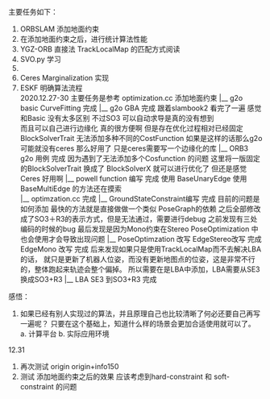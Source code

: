 
主要任务如下：
1. ORBSLAM 添加地面约束
2. 在添加地面约束之后，进行统计算法性能
3. YGZ-ORB 直接法 TrackLocalMap 的匹配方式阅读 
4. SVO.py 学习        
5.            
6. Ceres Marginalization 实现    
7. ESKF 明确算法流程               
2020.12.27-30
主要任务是参考 optimization.cc 添加地面约束
    |__ g2o basic CurveFitting   完成
    |__ g2o GBA                  完成 跟着slambook2 看完了一遍 感觉和Basic 没有太多区别
                                      不过SO3 可以自动求导是真的没有想到  
                                      而且可以自己进行边缘化 真的很方便啊 
                                      但是存在优化过程相对已经固定 BlockSolverTrait 无法添加多种不同的CostFunction
                                      如果是这样的话那么g2o 可能就没有ceres 那么好用了
                                      只是ceres需要写一个边缘化的库
    |__ ORB3 g2o 用例             完成 
                                      因为遇到了无法添加多个Cosfunction 的问题 这里将一版固定的BlockSolverTrait 换成了 BlockSolverX
                                      就可以进行优化了  但还是感觉 Ceres 好用啊
    |__ powell function 编写      完成  使用 BaseUnaryEdge
                                       使用 BaseMultiEdge 的方法还在摸索                                 
    |__ optimzation.cc           完成 
    |__ GroundStateConstraint编写 完成
                                      目前的问题是如何添加 最快的方法就是直接做做一个类似 PoseGraph的依赖
                                      之后全部修改成了SO3＋R3的表示方式，但是无法通过，需要进行debug
                                      之前发现有三处编码的时候的bug 
                                      最后发现是因为Mono约束在Stereo PoseOptimization 中也会使用才会导致出现问题
    |__ PoseOptimzation 改写  EdgeStereo改写 完成
                             EdgeMono 改写  完成
                                      后来发现如果只是使用TrackLocalMap而不去解决LBA的话，
                                      就只是更新了机器人位姿，而没有更新地图点的位姿，这是非常不行的，整体跑起来轨迹会整个偏掉。
                                      所以需要在是LBA中添加，LBA需要从SE3换成SO3+R3
    |__ LBA SE3 到SO3+R3         完成
                                       
感悟：
1. 如果已经有别人实现过的算法，并且原理自己也比较清晰了何必还要自己再写一遍呢？
   只要在这个基础上，知道什么样的场景会更加合适使用就可以了。
   a. 计算平台 b. 实际应用环境

12.31
1. 再次测试 origin origin+info150 
2. 测试 添加地面约束之后的效果 应该考虑到hard-constraint 和 soft-constraint 的问题